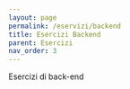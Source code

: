 ```yaml
---
layout: page
permalink: /eservizi/backend
title: Esercizi Backend
parent: Esercizi
nav_order: 3
---
```

Esercizi di back-end